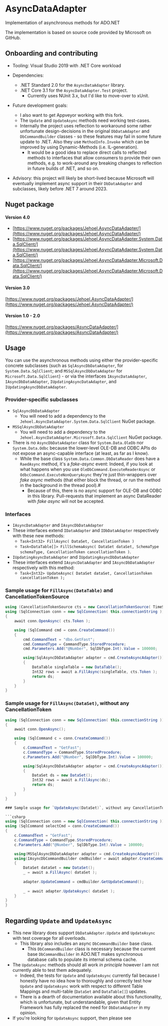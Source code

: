 # AsyncDataAdapter

Implementation of asynchronous methods for ADO.NET

The implementation is based on source code provided by Microsoft on GitHub.

## Onboarding and contributing

<!-- TODO: Set-up Appveyor for this...
[![Build status](https://ci.appveyor.com/api/projects/status/bw8gl0fp62vmia15/branch/master?svg=true)](https://ci.appveyor.com/project/voloda/asyncdataadapter/branch/master)
-->

* Tooling: Visual Studio 2019 with .NET Core workload
* Dependencies:
  * .NET Standard 2.0 for the `AsyncDataAdapter` library.
  * .NET Core 3.1 for the `AsyncDataAdapter.Test` project.
    * Currently uses NUnit 3.x, but I'd like to move-over to xUnit.

* Future development goals:
  * I also want to get Appveyor working with this fork.
  * The `Update` and `UpdateAsync` methods need working test-cases.
  * Internally the project uses reflection to workaround some rather unfortunate design-decisions in the original `DbDataAdapter` and `DbCommandBuilder` classes - so these features may fail in some future update to .NET. Also they use `MethodInfo.Invoke` which can be improved by using Dynamic-Methods (i.e. IL-generation).
    * It would be a good idea to replace direct calls to reflected methods to interfaces that allow consumers to provide their own methods, e.g. to work-around any breaking changes to reflection in future builds of .NET, and so on.

* Advisory: this project will likely be short-lived because Microsoft will eventually implement async support in their `DbDataAdapter` and subclasses, likely before .NET 7 around 2023.

## Nuget package

#### Version 4.0

* [https://www.nuget.org/packages/Jehoel.AsyncDataAdapter/](https://www.nuget.org/packages/Jehoel.AsyncDataAdapter/)
* [https://www.nuget.org/packages/Jehoel.AsyncDataAdapter.System.Data.SqlClient/](https://www.nuget.org/packages/Jehoel.AsyncDataAdapter.System.Data.SqlClient/)
* [https://www.nuget.org/packages/Jehoel.AsyncDataAdapter.Microsoft.Data.SqlClient/](https://www.nuget.org/packages/Jehoel.AsyncDataAdapter.Microsoft.Data.SqlClient/)

#### Version 3.0

[https://www.nuget.org/packages/Jehoel.AsyncDataAdapter/](https://www.nuget.org/packages/Jehoel.AsyncDataAdapter/)

#### Version 1.0 - 2.0

[https://www.nuget.org/packages/AsyncDataAdapter/](https://www.nuget.org/packages/AsyncDataAdapter/)

## Usage

You can use the asynchronous methods using either the provider-specific concrete subclasses (such as `SqlAsyncDbDataAdapter`, for `System.Data.SqlClient`; and `MSSqlAsyncDbDataAdapter` for `Microsoft.Data.SqlClient`) - or via the interfaces `IAsyncDataAdapter`, `IAsyncDbDataAdapter`, `IUpdatingAsyncDataAdapter`, and `IUpdatingAsyncDbDataAdapter`.

### Provider-specific subclasses

* `SqlAsyncDbDataAdapter`
  * You will need to add a dependency to the `Jehoel.AsyncDataAdapter.System.Data.SqlClient` NuGet package.
* `MSSqlAsyncDbDataAdapter`
  * You will need to add a dependency to the `Jehoel.AsyncDataAdapter.Microsoft.Data.SqlClient` NuGet package.
* There is no `AsyncDbDataAdapter` class for `System.Data.OleDb` nor `System.Data.Odbc` because the lower-level OLE-DB and ODBC APIs do not expose an async-capable interface (at least, as far as I know).
  * While the base class `System.Data.Common.DbDataReader` does have a `RaedAsync` method, it's a _fake-async_ event: Indeed, if you look at what happens when you use `OleDbCommand.ExecuteReaderAsync` or `OdbcCommand.ExecuteNonQueryAsync` they're just thin-wrappers over _fake async_ methods (that either block the thread, or run the method in the background in the thread pool).#
    * Because of this, there is no async support for OLE-DB and ODBC in this library. Pull-requests that implement an async DataReader with _fake async_ will not be accepted.

### Interfaces

* `IAsyncDataAdapter` and `IAsyncDbDataAdapter`
* These interfaces extend `IDataAdapter` and `IDbDataAdapter` respectively with these new methods:
    * `Task<Int32> FillAsync( DataSet, CancellationToken )`
    * `Task<DataTable[]> FillSchemaAsync( DataSet dataSet, SchemaType schemaType, CancellationToken cancellationToken )`.
* `IUpdatingAsyncDataAdapter` and `IUpdatingAsyncDbDataAdapter`
* These interfaces extend `IAsyncDataAdapter` and `IAsyncDbDataAdapter` respectively with this method:
    * `Task<Int32> UpdateAsync( DataSet dataSet, CancellationToken cancellationToken );`

### Sample usage for `FillAsync(DataTable)` and CancellationTokenSource

```csharp
using (CancellationTokenSource cts = new CancellationTokenSource( TimeSpan.FromSeconds(15) ))
using (SqlConnection conn = new SqlConnection( this.connectionString ))
{
    await conn.OpenAsync( cts.Token );

    using (SqlCommand cmd = conn.CreateCommand())
    {
        cmd.CommandText = "dbo.GetFast";
        cmd.CommandType = CommandType.StoredProcedure;
        cmd.Parameters.Add("@Number", SqlDbType.Int).Value = 100000;

        using(SqlAsyncDbDataAdapter adapter = cmd.CreateAsyncAdapter()) // `CreateAsyncAdapter` is an extension method.
        {
            DataTable singleTable = new DataTable();
            Int32 rows = await a.FillAsync(singleTable, cts.Token );
            return ds;
        }
    }
}
```

### Sample usage for `FillAsync(DataSet)`, without any CancellationToken

```csharp
using (SqlConnection conn = new SqlConnection( this.connectionString ))
{
    await conn.OpenAsync();

    using (SqlCommand c = conn.CreateCommand())
    {
        c.CommandText = "GetFast";
        c.CommandType = CommandType.StoredProcedure;
        c.Parameters.Add("@Number", SqlDbType.Int).Value = 100000;

        using(SqlAsyncDbDataAdapter adapter = cmd.CreateAsyncAdapter())
        {
            DataSet ds = new DataSet();
            Int32 rows = await a.FillAsync(ds);
            return ds;
        }
    }
}

### Sample usage for `UpdateAsync(DataSet)`, without any CancellationToken

```csharp
using (SqlConnection conn = new SqlConnection( this.connectionString ))
using (SqlCommand selectCmd = conn.CreateCommand())
{
    c.CommandText = "GetFast";
    c.CommandType = CommandType.StoredProcedure;
    c.Parameters.Add("@Number", SqlDbType.Int).Value = 100000;

    using(MSSqlAsyncDbDataAdapter adapter = cmd.CreateAsyncAdapter())
    using(IAsyncDbCommandBuilder cmdBuilder = await adapter.CreateCommandBuilderAsync().ConfigureAwait(false) )
    {
        DataSet dataSet = new DataSet();
        _ = await a.FillAsync( dataSet );
        
        adapter.UpdateCommand = cmdBuilder.GetUpdateCommand();
        
        _ = await adapter.UpdateAsync( dataSet );
    }
}
}
```

## Regarding `Update` and `UpdateAsync`

* This new library does support `DbDataAdapter.Update` and `UpdateAsync` with test coverage for all overloads.
  * This library also includes an async `DbCommandBuilder` base class.
    * This `DbCommandBuilder` class is necessary because the current base `DbCommandBuilder` in ADO.NET makes synchronous database calls to populate its internal schema cache.
* The `UpdateAsync` methods should all work _in principle_ however I am not currently able to test them adequately.
  * Indeed, the tests for `Update` and `UpdateAsync` currently fail because I honestly have no idea how to thoroughly and correctly test how `Update` and `UpdateAsync` work with respect to different Table Mappings and multi-table (`DataSet` and `DataTable[]`) updates.
  * There is a dearth of documentation available about this functionality, which is unfortunate, but understandable, given that Entity Framework has fully replaced the need for `DbDataAdapter` in my opinion.
* If you're looking for `UpdateAsync` support, then please see
